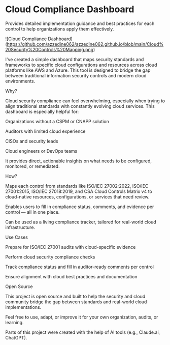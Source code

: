 # Cloud Compliance Dashboard

Provides detailed implementation guidance and best practices for each control to help organizations apply them effectively.

![Cloud Compliance Dashboard] (https://github.com/azzedine062/azzedine062.github.io/blob/main/Cloud%20Security%20Controls%20Mapping.png)

I've created a simple dashboard that maps security standards and frameworks to specific cloud configurations and resources across cloud platforms like AWS and Azure. This tool is designed to bridge the gap between traditional information security controls and modern cloud environments.

Why?

Cloud security compliance can feel overwhelming, especially when trying to align traditional standards with constantly evolving cloud services. This dashboard is especially helpful for:

Organizations without a CSPM or CNAPP solution

Auditors with limited cloud experience

CISOs and security leads

Cloud engineers or DevOps teams

It provides direct, actionable insights on what needs to be configured, monitored, or remediated.

How?

Maps each control from standards like ISO/IEC 27002:2022, ISO/IEC 27001:2015, ISO/IEC 27018:2019, and CSA Cloud Controls Matrix v4 to cloud-native resources, configurations, or services that need review.

Enables users to fill in compliance status, comments, and evidence per control — all in one place.

Can be used as a living compliance tracker, tailored for real-world cloud infrastructure.

Use Cases

Prepare for ISO/IEC 27001 audits with cloud-specific evidence

Perform cloud security compliance checks

Track compliance status and fill in auditor-ready comments per control

Ensure alignment with cloud best practices and documentation


Open Source

This project is open source and built to help the security and cloud community bridge the gap between standards and real-world cloud implementations.

Feel free to use, adapt, or improve it for your own organization, audits, or learning.

Parts of this project were created with the help of AI tools (e.g., Claude.ai, ChatGPT).

